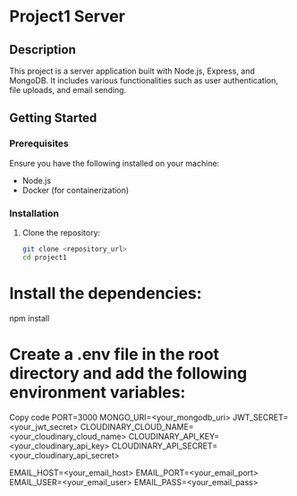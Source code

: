 # Project1 Server

## Description

This project is a server application built with Node.js, Express, and MongoDB. It includes various functionalities such as user authentication, file uploads, and email sending.

## Getting Started

### Prerequisites

Ensure you have the following installed on your machine:

- Node.js
- Docker (for containerization)

### Installation

1. Clone the repository:

   ```sh
   git clone <repository_url>
   cd project1


 # Install the dependencies:

npm install

# Create a .env file in the root directory and add the following environment variables:

Copy code
PORT=3000
MONGO_URI=<your_mongodb_uri>
JWT_SECRET=<your_jwt_secret>
CLOUDINARY_CLOUD_NAME=<your_cloudinary_cloud_name>
CLOUDINARY_API_KEY=<your_cloudinary_api_key>
CLOUDINARY_API_SECRET=<your_cloudinary_api_secret>


EMAIL_HOST=<your_email_host>
EMAIL_PORT=<your_email_port>
EMAIL_USER=<your_email_user>
EMAIL_PASS=<your_email_pass>